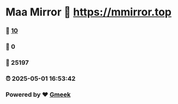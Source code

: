 # Maa Mirror :link: https://mmirror.top 
### :page_facing_up: [10](https://mmirror.top/tag.html) 
### :speech_balloon: 0 
### :hibiscus: 25197 
### :alarm_clock: 2025-05-01 16:53:42 
### Powered by :heart: [Gmeek](https://github.com/Meekdai/Gmeek)
